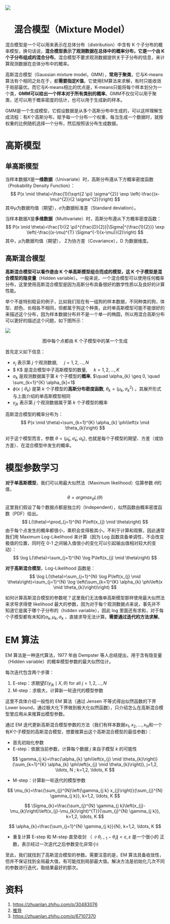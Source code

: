 ![](https://gitee.com/liuhuihe/Ehe/raw/master/images/高斯混合模型-20201215-223700-419108.png)

# 　混合模型（Mixture Model）

混合模型是一个可以用来表示在总体分布（distribution）中含有 K 个子分布的概率模型，换句话说，**混合模型表示了观测数据在总体中的概率分布，它是一个由 K 个子分布组成的混合分布**。混合模型不要求观测数据提供关于子分布的信息，来计算观测数据在总体分布中的概率。

高斯混合模型（Gaussian mixture model，GMM），**常用于聚类**，它与K-means算法有个相同之处在于，都**需要指定$K$值**。它使用EM算法来求解，有时只能收敛于局部最优。而它与K-means相比的优点是，K-means只能将每个样本划分为一个类，**GMM可以给出一个样本对于所有类别的概率**。GMM不仅仅可以用于聚类，还可以用于概率密度的估计，也可以用于生成新的样本。

GMM是一个生成模型，它假设数据是从多个高斯分布中生成的，可以这样理解生成流程：有$K$个高斯分布，赋予每一个分布一个权重，每当生成一个数据时，就按权重的比例随机选择一个分布，然后按照该分布生成数据。



# **高斯模型**

## **单高斯模型**

当样本数据$X$是**一维数据**（Univariate）时，高斯分布遵从下方概率密度函数（Probability Density Function）：
$$
P(x \mid \theta)=\frac{1}{\sqrt{2 \pi} \sigma^{2}} \exp \left(-\frac{(x-\mu)^{2}}{2 \sigma^{2}}\right)
$$
其中$\mu$为数据均值（期望），$\sigma$为数据标准差（Standard deviation）。

当样本数据$X$是**多维数据**（Multivariate）时，高斯分布遵从下方概率密度函数：
$$
P(x \mid \theta)=\frac{1}{(2 \pi)^{\frac{D}{2}}|\Sigma|^{\frac{1}{2}}} \exp \left(-\frac{(x-\mu)^{T} \Sigma^{-1}(x-\mu)}{2}\right)
$$
其中，$\mu$为数据均值（期望）， $\Sigma$为协方差（Covariance），D 为数据维度。

## **高斯混合模型**

**高斯混合模型可以看作是由 K 个单高斯模型组合而成的模型，这 K 个子模型是混合模型的隐变量**（Hidden variable）。一般来说，一个混合模型可以使用任何概率分布，这里使用高斯混合模型是因为高斯分布具备很好的数学性质以及良好的计算性能。

举个不是特别稳妥的例子，比如我们现在有一组狗的样本数据，不同种类的狗，体型、颜色、长相各不相同，但都属于狗这个种类，此时单高斯模型可能不能很好的来描述这个分布，因为样本数据分布并不是一个单一的椭圆，所以用混合高斯分布可以更好的描述这个问题，如下图所示：

![](https://gitee.com/liuhuihe/Ehe/raw/master/images/高斯混合模型-20201215-223700-433078.png)

<center> 图中每个点都由 K 个子模型中的某一个生成 </center>



首先定义如下信息：

- $x_{j}$ 表示第 $j$ 个观测数据, $\quad j=1,2, \ldots, N$
-  $ K$ 是混合模型中子高斯模型的数量, $\quad k=1,2, \ldots, K$
- $\alpha_{k}$ 是观测数据属于第 $k$ 个子模型的**概率**, $\quad \alpha_{k} \geq 0, \quad \sum_{k=1}^{K} \alpha_{k}=1$
- $\phi\left(x \mid \theta_{k}\right)$ 是第 $k$ 个子模型的**高斯分布密度函数**, $\theta_{k}=\left(\mu_{k}, \sigma_{k}^{2}\right)$ 。其展开形式与上面介绍的单高斯模型相同
- $\gamma_{j k}$ 表示第 $j$ 个观测数据属于第 $k$ 个子模型的概率



高斯混合模型的概率分布为：
$$
P(x \mid \theta)=\sum_{k=1}^{K} \alpha_{k} \phi\left(x \mid \theta_{k}\right)
$$

对于这个模型而言，参数 $\theta=\left(\tilde{\mu}_{k}, \tilde{\sigma}_{k}, \tilde{\alpha}_{k}\right),$ 也就是每个子模型的期望、方差（或协方差）、在混合模型中发生的概率。



# **模型参数学习**

**对于单高斯模型**，我们可以用最大似然法（Maximum likelihood）估算参数 $\theta$的值，
$$
\theta = argmax_{\theta}L(\theta)
$$
这里我们假设了每个数据点都是独立的（Independent），似然函数由概率密度函数（PDF）给出。
$$
L(\theta)=\prod_{j=1}^{N} P\left(x_{j} \mid \theta\right)
$$
由于每个点发生的概率都很小，乘积会变得极其小，不利于计算和观察，因此通常我们用 Maximum Log-Likelihood 来计算（因为 Log 函数具备单调性，不会改变极值的位置，同时在 0-1 之间输入值很小的变化可以引起输出值相对较大的变动）：
$$
\log L(\theta)=\sum_{j=1}^{N} \log P\left(x_{j} \mid \theta\right)
$$


**对于高斯混合模型**，Log-Likelihood 函数是：
$$
\log L(\theta)=\sum_{j=1}^{N} \log P\left(x_{j} \mid \theta\right)=\sum_{j=1}^{N} \log \left(\sum_{k=1}^{K} \alpha_{k} \phi\left(x \mid \theta_{k}\right)\right)
$$


如何计算高斯混合模型的参数呢？这里我们无法像单高斯模型那样使用最大似然法来求导求得使 likelihood 最大的参数，因为对于每个观测数据点来说，事先并不知道它是属于哪个子分布的（hidden variable），因此 log 里面还有求和，对于每个子模型都有未知的$\alpha_{k}, \mu_{k}, \sigma_{k}$ ，直接求导无法计算。**需要通过迭代的方法求解**。



# **EM 算法**

EM 算法是一种迭代算法，1977 年由 Dempster 等人总结提出，用于含有隐变量（Hidden variable）的概率模型参数的最大似然估计。

每次迭代包含两个步骤：

1. E-step：求期望$E\left(\gamma_{j k} \mid X, \theta\right) \text { for all } j=1,2, \ldots, N$
2. M-step：求极大，计算新一轮迭代的模型参数

这里不具体介绍一般性的 EM 算法（通过 Jensen 不等式得出似然函数的下界 Lower bound，通过极大化下界做到极大化似然函数），只介绍怎么在高斯混合模型里应用从来推算出模型参数。

通过 EM 迭代更新高斯混合模型参数的方法（我们有样本数据$x_1,x_2,...,x_N$和一个有$K$个子模型的高斯混合模型，想要推算出这个高斯混合模型的最佳参数）：

- 首先初始化参数
- E-step：依据当前参数，计算每个数据 $j$ 来自子模型 $k$ 的可能性

$$
\gamma_{j k}=\frac{\alpha_{k} \phi\left(x_{j} \mid \theta_{k}\right)}{\sum_{k=1}^{K} \alpha_{k} \phi\left(x_{j} \mid \theta_{k}\right)}, j=1,2, \ldots, N ; k=1,2, \ldots, K
$$

- M-step：计算新一轮迭代的模型参数

$$
\mu_{k}=\frac{\sum_{j}^{N}\left(\gamma_{j k} x_{j}\right)}{\sum_{j}^{N} \gamma_{j k}}, k=1,2, \ldots, K
$$

$$
\Sigma_{k}=\frac{\sum_{j}^{N} \gamma_{j k}\left(x_{j}-\mu_{k}\right)\left(x_{j}-\mu_{k}\right)^{T}}{\sum_{j}^{N} \gamma_{j k}}, k=1,2, \ldots, K
$$

$$
\alpha_{k}=\frac{\sum_{j=1}^{N} \gamma_{j k}}{N}, k=1,2, \ldots, K
$$

- 重复计算 E-step 和 M-step 直至收剑 （ $\left\|\theta_{i-1}-\theta_{i}\right\|<\varepsilon, \varepsilon$ 是一个很小的 正数，表示经过一次迭代之后参数变化非常小)



至此，我们就找到了高斯混合模型的参数。需要注意的是，EM 算法具备收敛性，但并不保证找到全局最大值，有可能找到局部最大值。解决方法是初始化几次不同的参数进行迭代，取结果最好的那次。



# 资料

1. https://zhuanlan.zhihu.com/p/30483076
2. [推导](https://zhuanlan.zhihu.com/p/85338773 )
3. https://zhuanlan.zhihu.com/p/67107370